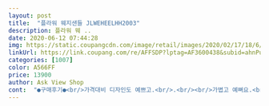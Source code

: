 ```yaml
---
layout: post 
title:  "플라워 웨지샌들 JLWEHEELHH2003" 
description: 플라워 웨 ..
date: 2020-06-12 07:44:28 
img: https://static.coupangcdn.com/image/retail/images/2020/02/17/18/6/b587900a-5215-4e0b-b991-41379f669185.jpg 
linkUrl: https://link.coupang.com/re/AFFSDP?lptag=AF3600438&subid=ahnPublicAsk&pageKey=1316231265&itemId=2335129435&vendorItemId=70331772468&traceid=V0-113-8a04471cbe63ae85 
categories: [1007] 
color: A566FF 
price: 13900 
author: Ask View Shop 
cont:  "●구매후기●<br/>가격대비 디자인도 예쁘고.<br/>.<br/><br/>가볍고 예뻐요.<br/> 아무리 예뻐도 무거운 신발 정말 싫은데, 이건 넘 가벼워서 좋아요.<br/><br/>높이도 그닥 높지 않고.<br/>.<br/><br/>바닥도 미끄럽지 않게 되어 있어서<br/>샵에서 착용하려고 구매했는대<br/>업체명이 신나고 네요.<br/> 신나요 .<br/> 말장난같지만 사실이 그래요.<br/>이정도 굽이면 무거우면 못신는데 가격만큼 굽도 가벼워요 살짝 싼티도나고 촌스럽기도하지만 그맛에 또 이슈즈를 겟하고 신으니까요.<br/> 꼭 레트로다뭐다 유행을 따른다기보다 이런슈즈한컬레정도 있어도 좋으네요.<br/> 작은키로 태어나고 살아가는 제겐.<br/> 화면이랑 실물이랑 거의 같아요<br/>오늘은 찢어진 흰바지에 맞춰 착용했어요<br/>완전 완전 마음에 들어요<br/>완전 최곱니다<br/>인증샷 올립니다^^<br/>" 
---
```

